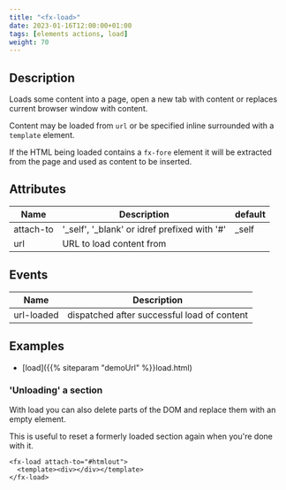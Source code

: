 ```yaml
---
title: "<fx-load>"
date: 2023-01-16T12:00:00+01:00
tags: [elements actions, load]
weight: 70
---
```


## Description

Loads some content into a page, open a new tab with content or replaces
current browser window with content.

Content may be loaded from `url` or be specified inline surrounded with a `template` element.

If the HTML being loaded contains a `fx-fore` element it will be extracted from the page and used as content to be inserted.

## Attributes

| Name      | Description                                  | default |
|-----------|----------------------------------------------|---------|
| attach-to | '_self', '_blank' or idref prefixed with '#' | _self   |
| url       | URL to load content from                     |         |

## Events

| Name       | Description                                 |
|------------|---------------------------------------------|
| url-loaded | dispatched after successful load of content |


## Examples

* [load]({{% siteparam "demoUrl" %}}load.html)


### 'Unloading' a section

With load you can also delete parts of the DOM and replace them with an empty element.

This is useful to reset a formerly loaded section again when you're done with it.

```
<fx-load attach-to="#htmlout">
  <template><div></div></template>
</fx-load>
```


